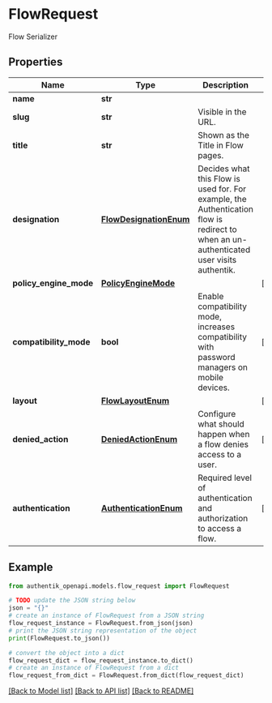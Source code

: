 # FlowRequest

Flow Serializer

## Properties

Name | Type | Description | Notes
------------ | ------------- | ------------- | -------------
**name** | **str** |  | 
**slug** | **str** | Visible in the URL. | 
**title** | **str** | Shown as the Title in Flow pages. | 
**designation** | [**FlowDesignationEnum**](FlowDesignationEnum.md) | Decides what this Flow is used for. For example, the Authentication flow is redirect to when an un-authenticated user visits authentik. | 
**policy_engine_mode** | [**PolicyEngineMode**](PolicyEngineMode.md) |  | [optional] 
**compatibility_mode** | **bool** | Enable compatibility mode, increases compatibility with password managers on mobile devices. | [optional] 
**layout** | [**FlowLayoutEnum**](FlowLayoutEnum.md) |  | [optional] 
**denied_action** | [**DeniedActionEnum**](DeniedActionEnum.md) | Configure what should happen when a flow denies access to a user. | [optional] 
**authentication** | [**AuthenticationEnum**](AuthenticationEnum.md) | Required level of authentication and authorization to access a flow. | [optional] 

## Example

```python
from authentik_openapi.models.flow_request import FlowRequest

# TODO update the JSON string below
json = "{}"
# create an instance of FlowRequest from a JSON string
flow_request_instance = FlowRequest.from_json(json)
# print the JSON string representation of the object
print(FlowRequest.to_json())

# convert the object into a dict
flow_request_dict = flow_request_instance.to_dict()
# create an instance of FlowRequest from a dict
flow_request_from_dict = FlowRequest.from_dict(flow_request_dict)
```
[[Back to Model list]](../README.md#documentation-for-models) [[Back to API list]](../README.md#documentation-for-api-endpoints) [[Back to README]](../README.md)


